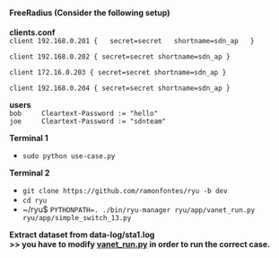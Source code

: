 #### FreeRadius (Consider the following setup)

**clients.conf**  
`client 192.168.0.201 {  
        secret=secret  
        shortname=sdn_ap  
}`

`client 192.168.0.202 {
        secret=secret
        shortname=sdn_ap
}`

`client 172.16.0.203 {
        secret=secret
        shortname=sdn_ap
}`

`client 192.168.0.204 {
        secret=secret
        shortname=sdn_ap
}`

**users**  
`bob     Cleartext-Password := "hello"`   
`joe     Cleartext-Password := "sdnteam"`


**Terminal 1**
* `sudo python use-case.py` 

**Terminal 2**
* `git clone https://github.com/ramonfontes/ryu -b dev`    
* `cd ryu`   
* ~/ryu$ `PYTHONPATH=. ./bin/ryu-manager ryu/app/vanet_run.py ryu/app/simple_switch_13.py`     

**Extract dataset from data-log/sta1.log**   
**>> you have to modify [vanet_run.py](https://github.com/ramonfontes/ryu/blob/dev/ryu/app/vanet_run.py#L134) in order to run the correct case.**



